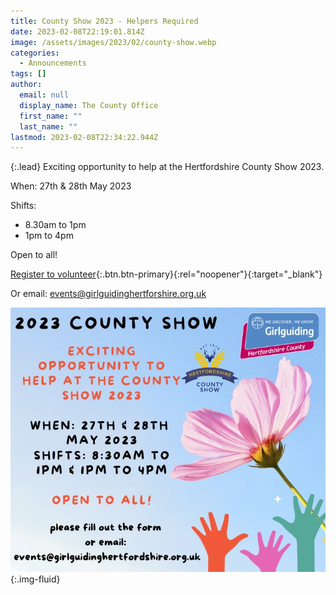 ```yaml
---
title: County Show 2023 - Helpers Required
date: 2023-02-08T22:19:01.814Z
image: /assets/images/2023/02/county-show.webp
categories:
  - Announcements
tags: []
author:
  email: null
  display_name: The County Office
  first_name: ""
  last_name: ""
lastmod: 2023-02-08T22:34:22.944Z
---
```

{:.lead}
Exciting opportunity to help at the Hertfordshire County Show 2023.

When: 27th & 28th May 2023

Shifts:

- 8.30am to 1pm
- 1pm to 4pm

Open to all!

[Register to volunteer](https://forms.office.com/pages/responsepage.aspx?id=3yob_CzTykeMNWNnWM6OwRrqs7bdo19CnIwI_9Lov51UMkY1NTBYVzBJRjJBVTJUTVRENlg3VVk1Ni4u){:.btn.btn-primary}{:rel="noopener"}{:target="_blank"}

Or email: <events@girlguidinghertforshire.org.uk>

![County show advert](/assets/images/2023/02/2022-county-show.webp){:.img-fluid}
